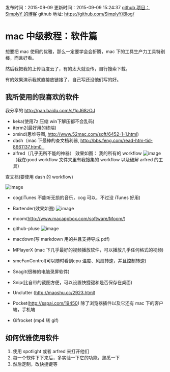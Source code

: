 发布时间：2015-09-09
更新时间：2015-09-09 15:24:37
[github 项目：SimplyY 的博客](https://github.com/SimplyY/Blog/)
github 地址: https://github.com/SimplyY/Blog/

# mac 中级教程：软件篇
想要把 mac 使用的优雅，那么一定要学会会折腾，mac 下的工具生产力工具特别棒，而且好看。


然后我把我的上传百度云了，有的太大就没传，自行搜索下载。

有的效果演示我就直接放链接了，自己写还没他们写的好。

## 我所使用的我喜欢的软件

我分享的 http://pan.baidu.com/s/1pJ68zOJ


- keka(使用7z 压缩 win下解压都不会乱码)
- iterm2(最好用的终端)
- xmind(思维导图, http://www.52mac.com/soft/6452-1-1.html)
- dash（mac 下最棒的查文档利器, http://bbs.feng.com/read-htm-tid-8661137.html）
- alfred（几乎无所不能的神器）
效果如图：
 我的所有的 workflow
![image](https://cloud.githubusercontent.com/assets/8455579/9675053/01aa0e08-52eb-11e5-9d37-1655cc12f93f.png)
（我在good workflow 文件夹里有我搜集的 workflow 以及破解 arfred 的工具）

查文档(要使用 dash 的 workflow)

![image](https://cloud.githubusercontent.com/assets/8455579/9675073/58745d56-52eb-11e5-9fe1-f11e1325ba11.png)

- cog(iTunes 不能听无损的音乐，cog 可以，不过没 iTunes 好用)
- Bartender(效果如图)
![image](https://cloud.githubusercontent.com/assets/8455579/9675088/aa24e1c0-52eb-11e5-9462-6204b86fef1a.png)
- moom(http://www.macappbox.com/software/Moom/)
- github-pluse
![image](https://cloud.githubusercontent.com/assets/8455579/9675098/e888808e-52eb-11e5-85f1-a55c0b94ff99.png)


- macdown(写 markdown 用的并且支持导成 pdf)
- MPlayerX (mac 下几乎最好的视频播放软件，可以播放几乎任何格式的视频)
- smcFanControl(可以随时看到cpu 温度、风扇转速，并且控制转速)
- Snagit(很棒的电脑录屏软件)
- Snip(比自带的截图方便，可以设置快捷键和是否保存在桌面)
- Unclutter (http://maoshu.cc/2923.html)
- Pocket(http://sspai.com/19450) 除了浏览器插件以及它还有 mac 下的客户端，手机端
- Gifrocket (mp4 转 gif)

## 如何优雅使用软件
1. 使用 spotlight 或者 arfred 来打开他们
2. 每一个软件下下来后，多实验一下它的功能，熟悉一下
3. 然后定制，改快捷键等
